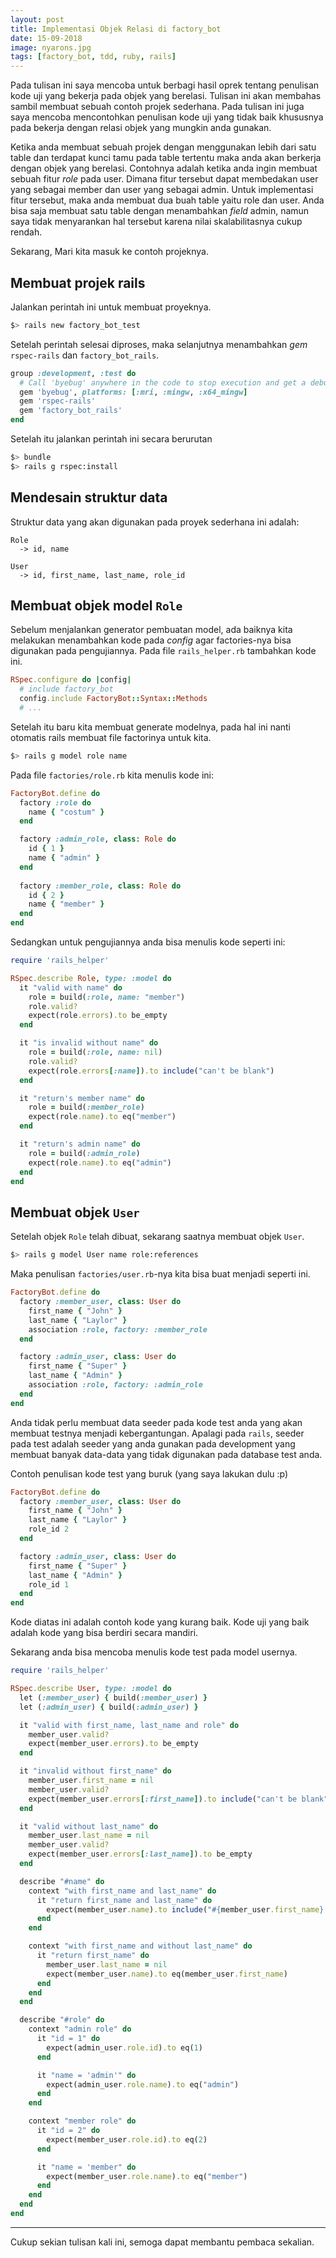 ```yaml
---
layout: post
title: Implementasi Objek Relasi di factory_bot
date: 15-09-2018
image: nyarons.jpg
tags: [factory_bot, tdd, ruby, rails]
---
```


Pada tulisan ini saya mencoba untuk berbagi hasil oprek tentang penulisan kode uji yang bekerja pada objek yang berelasi. Tulisan ini akan membahas sambil membuat sebuah contoh projek sederhana. Pada tulisan ini juga saya mencoba mencontohkan penulisan kode uji yang tidak baik khususnya pada bekerja dengan relasi objek yang mungkin anda gunakan. 

Ketika anda membuat sebuah projek dengan menggunakan lebih dari satu table dan terdapat kunci tamu pada table tertentu maka anda akan berkerja dengan objek yang berelasi. Contohnya adalah ketika anda ingin membuat sebuah fitur *role* pada user. Dimana fitur tersebut dapat membedakan user yang sebagai member dan user yang sebagai admin. Untuk implementasi fitur tersebut, maka anda membuat dua buah table yaitu role dan user. Anda bisa saja membuat satu table dengan menambahkan *field* admin, namun saya tidak menyarankan hal tersebut karena nilai skalabilitasnya cukup rendah. 
  
Sekarang, Mari kita masuk ke contoh projeknya. 

## Membuat projek rails 
Jalankan perintah ini untuk membuat proyeknya. 
```bash 
$> rails new factory_bot_test  
```   

Setelah perintah selesai diproses, maka selanjutnya menambahkan *gem* `rspec-rails` dan `factory_bot_rails`. 

```ruby
group :development, :test do
  # Call 'byebug' anywhere in the code to stop execution and get a debugger console
  gem 'byebug', platforms: [:mri, :mingw, :x64_mingw]
  gem 'rspec-rails'
  gem 'factory_bot_rails'
end
```

Setelah itu jalankan perintah ini secara berurutan
```bash
$> bundle
$> rails g rspec:install 
```

## Mendesain struktur data
Struktur data yang akan digunakan pada proyek sederhana ini adalah: 
```
Role
  -> id, name

User 
  -> id, first_name, last_name, role_id
```

## Membuat objek model `Role`
Sebelum menjalankan generator pembuatan model, ada baiknya kita melakukan menambahkan kode pada *config* agar factories-nya bisa digunakan pada pengujiannya. Pada file `rails_helper.rb` tambahkan kode ini.

```ruby
RSpec.configure do |config|
  # include factory_bot
  config.include FactoryBot::Syntax::Methods
  # ...
```

Setelah itu baru kita membuat generate modelnya, pada hal ini nanti otomatis rails membuat file factorinya untuk kita. 
```bash
$> rails g model role name 
```

Pada file `factories/role.rb` kita menulis kode ini: 
```ruby
FactoryBot.define do
  factory :role do 
    name { "costum" }
  end

  factory :admin_role, class: Role do 
    id { 1 }
    name { "admin" }
  end
  
  factory :member_role, class: Role do 
    id { 2 }
    name { "member" }
  end
end
```

Sedangkan untuk pengujiannya anda bisa menulis kode seperti ini: 
```ruby
require 'rails_helper'

RSpec.describe Role, type: :model do
  it "valid with name" do 
    role = build(:role, name: "member")
    role.valid? 
    expect(role.errors).to be_empty
  end

  it "is invalid without name" do 
    role = build(:role, name: nil)
    role.valid? 
    expect(role.errors[:name]).to include("can't be blank")
  end

  it "return's member name" do 
    role = build(:member_role)
    expect(role.name).to eq("member")
  end

  it "return's admin name" do 
    role = build(:admin_role) 
    expect(role.name).to eq("admin")
  end
end
```

## Membuat objek `User`
Setelah objek `Role` telah dibuat, sekarang saatnya membuat objek `User`. 

```bash
$> rails g model User name role:references 
```

Maka penulisan `factories/user.rb`-nya kita bisa buat menjadi seperti ini. 
```ruby
FactoryBot.define do
  factory :member_user, class: User do 
    first_name { "John" }
    last_name { "Laylor" }
    association :role, factory: :member_role
  end

  factory :admin_user, class: User do 
    first_name { "Super" }
    last_name { "Admin" }
    association :role, factory: :admin_role
  end
end
```

Anda tidak perlu membuat data seeder pada kode test anda yang akan membuat testnya menjadi kebergantungan. Apalagi pada `rails`, seeder pada test adalah seeder yang anda gunakan pada development yang membuat banyak data-data yang tidak digunakan pada database test anda. 

Contoh penulisan kode test yang buruk (yang saya lakukan dulu :p)
```ruby
FactoryBot.define do
  factory :member_user, class: User do 
    first_name { "John" }
    last_name { "Laylor" }
    role_id 2
  end

  factory :admin_user, class: User do 
    first_name { "Super" }
    last_name { "Admin" }
    role_id 1
  end
end
```

Kode diatas ini adalah contoh kode yang kurang baik. Kode uji yang baik adalah kode yang bisa berdiri secara mandiri. 


Sekarang anda bisa mencoba menulis kode test pada model usernya. 

```ruby
require 'rails_helper'

RSpec.describe User, type: :model do
  let (:member_user) { build(:member_user) }
  let (:admin_user) { build(:admin_user) }

  it "valid with first_name, last_name and role" do
    member_user.valid? 
    expect(member_user.errors).to be_empty
  end

  it "invalid without first_name" do
    member_user.first_name = nil 
    member_user.valid? 
    expect(member_user.errors[:first_name]).to include("can't be blank")
  end

  it "valid without last_name" do 
    member_user.last_name = nil
    member_user.valid? 
    expect(member_user.errors[:last_name]).to be_empty
  end

  describe "#name" do 
    context "with first_name and last_name" do
      it "return first_name and last_name" do 
        expect(member_user.name).to include("#{member_user.first_name} #{member_user.last_name}")
      end 
    end

    context "with first_name and without last_name" do 
      it "return first_name" do
        member_user.last_name = nil
        expect(member_user.name).to eq(member_user.first_name)
      end
    end
  end

  describe "#role" do
    context "admin role" do 
      it "id = 1" do 
        expect(admin_user.role.id).to eq(1)
      end

      it "name = 'admin'" do 
        expect(admin_user.role.name).to eq("admin")
      end
    end 

    context "member role" do 
      it "id = 2" do
        expect(member_user.role.id).to eq(2)
      end

      it "name = 'member" do 
        expect(member_user.role.name).to eq("member")
      end
    end
  end
end
```

-----
Cukup sekian tulisan kali ini, semoga dapat membantu pembaca sekalian. 









